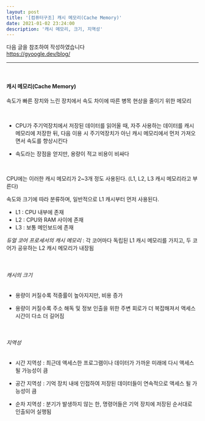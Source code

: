 ```yaml
---
layout: post
title: '[컴퓨터구조] 캐시 메모리(Cache Memory)'
date: 2021-01-02 23:24:00
description: '캐시 메모리, 크기, 지역성'
---
```


다음 글을 참조하여 작성하였습니다
<br>https://gyoogle.dev/blog/

<hr>

<br>

#### 캐시 메모리(Cache Memory)

속도가 빠른 장치와 느린 장치에서 속도 차이에 따른 병목 현상을 줄이기 위한 메모리

<br>

- CPU가 주기억장치에서 저장된 데이터를 읽어올 때, 자주 사용하는 데이터를 캐시 메모리에 저장한 뒤, 다음 이용 시 주기억장치가 아닌 캐시 메모리에서 먼저 가져오면서 속도를 향상시킨다

- 속도라는 장점을 얻지만, 용량이 적고 비용이 비싸다

<br>

CPU에는 이러한 캐시 메모리가 2~3개 정도 사용된다. (L1, L2, L3 캐시 메모리라고 부른다)

속도와 크기에 따라 분류하며, 일반적으로 L1 캐시부터 먼저 사용된다.

- L1 : CPU 내부에 존재
- L2 : CPU와 RAM 사이에 존재
- L3 : 보통 메인보드에 존재

_듀얼 코어 프로세서의 캐시 메모리_ : 각 코어마다 독립된 L1 캐시 메모리를 가지고, 두 코어가 공유하는 L2 캐시 메모리가 내장됨

<br>

###### 캐시의 크기

- 용량이 커질수록 적중률이 높아지지만, 비용 증가

- 용량이 커질수록 주소 해독 및 정보 인출을 위한 주변 회로가 더 복잡해져서 액세스 시간이 다소 더 길어짐

<br>

###### 지역성

- 시간 지역성 : 최근데 액세스한 프로그램이나 데이터가 가까운 미래에 다시 액세스 될 가능성이 큼

- 공간 지역성 : 기억 장치 내에 인접하여 저장된 데이터들이 연속적으로 액세스 될 가능성이 큼

- 순차 지역성 : 분기가 발생하지 않는 한, 명령어들은 기억 장치에 저장된 순서대로 인출되어 실행됨
